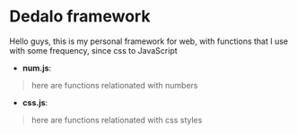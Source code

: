 # Dedalo framework
Hello guys, this is my personal framework for web, with functions that I use with some frequency, since css to JavaScript
* **num.js**:
> here are functions relationated with numbers
* **css.js**:
> here are functions relationated with css styles
